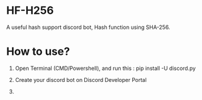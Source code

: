 # HF-H256
A useful hash support discord bot, Hash function using SHA-256.


# How to use?

1. Open Terminal (CMD/Powershell), and run this :
pip install -U discord.py

2. Create your discord bot on Discord Developer Portal

3. 
